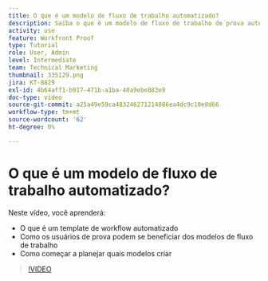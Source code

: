 ```yaml
---
title: O que é um modelo de fluxo de trabalho automatizado?
description: Saiba o que é um modelo de fluxo de trabalho de prova automatizada e como os usuários de prova podem se beneficiar dos modelos. Comece a planejar quais modelos criar.
activity: use
feature: Workfront Proof
type: Tutorial
role: User, Admin
level: Intermediate
team: Technical Marketing
thumbnail: 335129.png
jira: KT-8829
exl-id: 4b64aff1-b917-471b-a1ba-40a9ebe883e9
doc-type: video
source-git-commit: a25a49e59ca483246271214886ea4dc9c10e8d66
workflow-type: tm+mt
source-wordcount: '62'
ht-degree: 0%

---
```


# O que é um modelo de fluxo de trabalho automatizado?

Neste vídeo, você aprenderá:

* O que é um template de workflow automatizado
* Como os usuários de prova podem se beneficiar dos modelos de fluxo de trabalho
* Como começar a planejar quais modelos criar

>[!VIDEO](https://video.tv.adobe.com/v/335129/?quality=12&learn=on)

<!---
Learn More Icon
Automated workflow overview
Create and manage Automated Workflow templates
Configure a proof
--->
